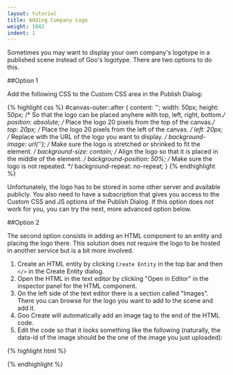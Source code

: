 ```yaml
---
layout: tutorial
title: Adding Company Logo
weight: 1042
indent: 1
---
```


Sometimes you may want to display your own company's logotype in a published scene instead of Goo's logotype.
There are two options to do this.

##Option 1

Add the following CSS to the Custom CSS area in the Publish Dialog:

{% highlight css %}
#canvas-outer::after {
	content: '';
	width: 50px;
	height: 50px;
	/* So that the logo can be placed anyhere with top, left, right, bottom.*/
	position: absolute;
	/* Place the logo 20 pixels from the top of the canvas.*/
	top: 20px;
	/* Place the logo 20 pixels from the left of the canvas. */
	left: 20px;
	/* Replace <logo url> with the URL of the logo you want to display. */
	background-image: url('<logo url>');
	/* Make sure the logo is stretched or shrinked to fit the element. */
	background-size: contain;
	/* Align the logo so that it is placed in the middle of the element. */
	background-position: 50%;
	/* Make sure the logo is not repeated. */
	background-repeat: no-repeat;
}
{% endhighlight %}

Unfortunately, the logo has to be stored in some other server and available publicly.
You also need to have a subscription that gives you access to the Custom CSS and
JS options of the Publish Dialog. If this option does not work for you, you can
try the next, more advanced option below.

##Option 2

The second option consists in adding an HTML component to an entity and placing the logo there.
This solution does not require the logo to be hosted in another service but is a bit more involved.

1. Create an HTML entity by clicking ```Create Entity``` in the top bar and then ```</>``` in the Create Entity dialog.
2. Open the HTML in the text editor by clicking "Open in Editor" in the inspector panel for the HTML component.
3. On the left side of the text editor there is a section called "Images". There you can browse for the logo you want to add to the scene and add it.
4. Goo Create will automatically add an image tag to the end of the HTML code.
5. Edit the code so that it looks something like the following (naturally, the data-id of the image should be the one of the image you just uploaded):

{% highlight html %}
<style>
	.custom-logo {
		position: absolute;
		display: block;
		width: 80px;
		top: 20px;
		left: 20px;
	}
</style>

<img class="custom-logo" data-id="dd6e72ac902e3ea325d1ca3cc61edbb01653bb00.png" />
{% endhighlight %}